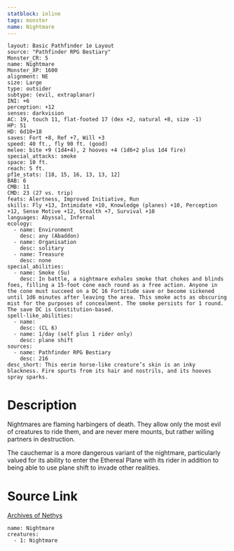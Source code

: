 ```yaml
---
statblock: inline
tags: monster
name: Nightmare
---
```

```statblock
layout: Basic Pathfinder 1e Layout
source: "Pathfinder RPG Bestiary"
Monster_CR: 5
name: Nightmare
Monster_XP: 1600
alignment: NE
size: Large
type: outsider
subtype: (evil, extraplanar)
INI: +6
perception: +12
senses: darkvision
AC: 19, touch 11, flat-footed 17 (dex +2, natural +8, size -1)
HP: 51
HD: 6d10+18
saves: Fort +8, Ref +7, Will +3
speed: 40 ft., fly 90 ft. (good)
melee: bite +9 (1d4+4), 2 hooves +4 (1d6+2 plus 1d4 fire)
special_attacks: smoke
space: 10 ft.
reach: 5 ft.
pf1e_stats: [18, 15, 16, 13, 13, 12]
BAB: 6
CMB: 11
CMD: 23 (27 vs. trip)
feats: Alertness, Improved Initiative, Run
skills: Fly +13, Intimidate +10, Knowledge (planes) +10, Perception +12, Sense Motive +12, Stealth +7, Survival +10
languages: Abyssal, Infernal
ecology:
  - name: Environment
    desc: any (Abaddon)
  - name: Organisation
    desc: solitary
  - name: Treasure
    desc: none
special_abilities:
  - name: Smoke (Su)
    desc: In battle, a nightmare exhales smoke that chokes and blinds foes, filling a 15-foot cone each round as a free action. Anyone in the cone must succeed on a DC 16 Fortitude save or become sickened until 1d6 minutes after leaving the area. This smoke acts as obscuring mist for the purposes of concealment. The smoke persists for 1 round. The save DC is Constitution-based.
spell-like_abilities:
  - name:
    desc: (CL 6)
  - name: 1/day (self plus 1 rider only)
    desc: plane shift
sources:
  - name: Pathfinder RPG Bestiary
    desc: 216
desc_short: This eerie horse-like creature’s skin is an inky blackness. Fire spurts from its hair and nostrils, and its hooves spray sparks.
```
# Description
Nightmares are flaming harbingers of death. They allow only the most evil of creatures to ride them, and are never mere mounts, but rather willing partners in destruction.

The cauchemar is a more dangerous variant of the nightmare, particularly valued for its ability to enter the Ethereal Plane with its rider in addition to being able to use plane shift to invade other realities.
# Source Link
[Archives of Nethys](https://aonprd.com/MonsterDisplay.aspx?ItemName=Nightmare)
```encounter-table
name: Nightmare
creatures:
  - 1: Nightmare
```
